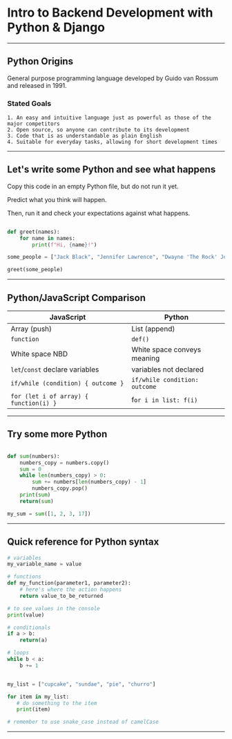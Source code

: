 # Intro to Backend Development with Python & Django

---

## Python Origins

General purpose programming language developed by Guido van Rossum and released in 1991.

### Stated Goals

    1. An easy and intuitive language just as powerful as those of the major competitors
    2. Open source, so anyone can contribute to its development
    3. Code that is as understandable as plain English
    4. Suitable for everyday tasks, allowing for short development times

---

## Let's write some Python and see what happens

Copy this code in an empty Python file, but do not run it yet.

Predict what you think will happen.

Then, run it and check your expectations against what happens.

```py

def greet(names):
    for name in names:
        print(f"Hi, {name}!")

some_people = ["Jack Black", "Jennifer Lawrence", "Dwayne 'The Rock' Johnson", "Danielle Brooks"]

greet(some_people)

```

---

## Python/JavaScript Comparison

| JavaScript                             | Python                        |
| -------------------------------------- | ----------------------------- |
| Array (push)                           | List (append)                 |
| `function`                             | `def()`                       |
| White space NBD                        | White space conveys meaning   |
| `let`/`const` declare variables        | variables not declared        |
| `if/while (condition) { outcome }`     | `if/while condition: outcome` |
| `for (let i of array) { function(i) }` | f`or i in list: f(i)`         |

---

## Try some more Python

```py

def sum(numbers):
    numbers_copy = numbers.copy()
    sum = 0
    while len(numbers_copy) > 0:
        sum += numbers[len(numbers_copy) - 1]
        numbers_copy.pop()
    print(sum)
    return(sum)

my_sum = sum([1, 2, 3, 17])
```

---

## Quick reference for Python syntax

```py
# variables
my_variable_name = value

# functions
def my_function(parameter1, parameter2):
    # here's where the action happens
    return value_to_be_returned

# to see values in the console
print(value)

# conditionals
if a > b:
    return(a)

# loops
while b < a:
    b += 1


my_list = ["cupcake", "sundae", "pie", "churro"]

for item in my_list:
   # do something to the item
   print(item)

# remember to use snake_case instead of camelCase
```

---
